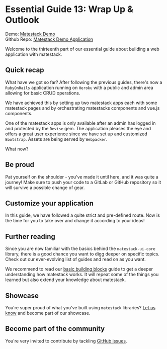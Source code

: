 # Essential Guide 13: Wrap Up & Outlook

Demo: [Matestack Demo](https://demo.matestack.io)<br>
Github Repo: [Matestack Demo Application](https://github.com/matestack/matestack-demo-application)

Welcome to the thirteenth part of our essential guide about building a web application with matestack.

## Quick recap

What have we got so far? After following the previous guides, there's now a `RubyOnRails` application running on `Heroku` with a public and admin area allowing for basic CRUD operations.

We have achieved this by setting up two matestack apps each with some matestack pages and by orchestrating matestacks components and vue.js components.

One of the matestack apps is only available after an admin has logged in and protected by the `Devise` gem. The application pleases the eye and offers a great user experience since we have set up and customized `Bootstrap`. Assets are being served by `Webpacker`.

What now?

## Be proud

Pat yourself on the shoulder - you've made it until here, and it was quite a journey! Make sure to push your code to a GitLab or GitHub repository so it will survive a possible change of gear.

## Customize your application

In this guide, we have followed a quite strict and pre-defined route. Now is the time for you to take over and change it according to your ideas!

## Further reading

Since you are now familiar with the basics behind the `matestack-ui-core` library, there is a good chance you want to digg deeper on specific topics. Check out our ever-evolving list of guides and read on as you want.

We recommend to read our [basic building blocks](/docs/guides/200-basic_building_blocks/) guide to get a deeper understanding how matestack works. It will repeat some of the things you learned but also extend your knowledge about matestack.

## Showcase

You're super proud of what you've built using `matestack` libraries? [Let us know](mailto:jonas@matestack.io) and become part of our showcase.

## Become part of the community

You're very invited to contribute by tackling [GitHub issues](https://github.com/matestack/matestack-ui-core/issues).
